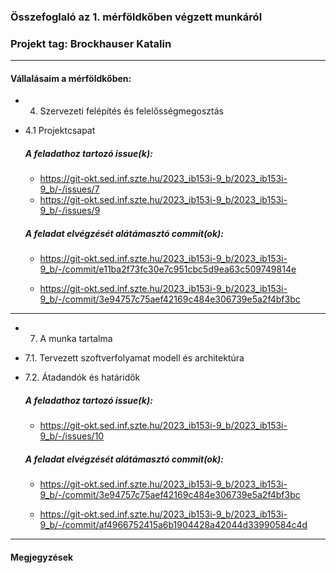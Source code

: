 ### Összefoglaló az 1. mérföldkőben végzett munkáról

### Projekt tag: Brockhauser Katalin

___

#### Vállalásaim a mérföldkőben: 

 - 4. Szervezeti felépítés és felelősségmegosztás
 - 4.1 Projektcsapat

    ##### A feladathoz tartozó issue(k):

     - https://git-okt.sed.inf.szte.hu/2023_ib153i-9_b/2023_ib153i-9_b/-/issues/7
     - https://git-okt.sed.inf.szte.hu/2023_ib153i-9_b/2023_ib153i-9_b/-/issues/9

    ##### A feladat elvégzését alátámasztó commit(ok):

     - https://git-okt.sed.inf.szte.hu/2023_ib153i-9_b/2023_ib153i-9_b/-/commit/e11ba2f73fc30e7c951cbc5d9ea63c509749814e

     - https://git-okt.sed.inf.szte.hu/2023_ib153i-9_b/2023_ib153i-9_b/-/commit/3e94757c75aef42169c484e306739e5a2f4bf3bc

___

 - 7. A munka tartalma
 - 7.1. Tervezett szoftverfolyamat modell és architektúra
 - 7.2. Átadandók és határidők

     ##### A feladathoz tartozó issue(k):
     
      - https://git-okt.sed.inf.szte.hu/2023_ib153i-9_b/2023_ib153i-9_b/-/issues/10

     ##### A feladat elvégzését alátámasztó commit(ok):
     
      - https://git-okt.sed.inf.szte.hu/2023_ib153i-9_b/2023_ib153i-9_b/-/commit/3e94757c75aef42169c484e306739e5a2f4bf3bc

      - https://git-okt.sed.inf.szte.hu/2023_ib153i-9_b/2023_ib153i-9_b/-/commit/af4966752415a6b1904428a42044d33990584c4d

___

#### Megjegyzések


